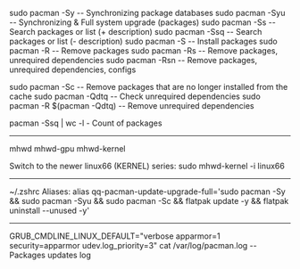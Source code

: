sudo pacman -Sy		-- Synchronizing package databases
sudo pacman -Syu 	-- Synchronizing & Full system upgrade (packages)
sudo pacman -Ss 		-- Search packages or list (+ description)
sudo pacman -Ssq	-- Search packages or list (- description)
sudo pacman -S 		-- Install packages
sudo pacman -R 		-- Remove packages
sudo pacman -Rs 		-- Remove packages, unrequired dependencies
sudo pacman -Rsn 	-- Remove packages, unrequired dependencies, configs

sudo pacman -Sc		-- Remove packages that are no longer installed from the cache
sudo pacman -Qdtq				-- Check unrequired dependencies
sudo pacman -R $(pacman -Qdtq) 	-- Remove unrequired dependencies

pacman -Ssq | wc -l - Count of packages

___

mhwd
mhwd-gpu
mhwd-kernel

Switch to the newer linux66 (KERNEL) series:
sudo mhwd-kernel -i linux66

___

~/.zshrc
Aliases:
alias qq-pacman-update-upgrade-full='sudo pacman -Sy && sudo pacman -Syu && sudo pacman -Sc && flatpak update -y && flatpak uninstall --unused -y'

___

GRUB_CMDLINE_LINUX_DEFAULT="verbose apparmor=1 security=apparmor udev.log_priority=3"
cat /var/log/pacman.log -- Packages updates log
